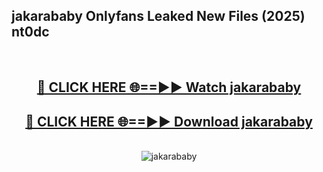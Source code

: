 <h2>jakarababy Onlyfans Leaked New Files (2025) nt0dc</h2>
<br>
<div align="center">
<h2><a href="https://mediafiles.top/jakarababy&ref=git" rel="nofollow">🔴 CLICK HERE 🌐==►► Watch jakarababy</a></h2>
<h2><a href="https://mediafiles.top/jakarababy&ref=git" rel="nofollow">🔴 CLICK HERE 🌐==►► Download jakarababy</a></h2>
<br>
<a href="https://mediafiles.top/jakarababy&ref=git" rel="nofollow" data-target="animated-image.originalLink"><img src="https://i.ibb.co.com/xMMVF88/686577567.gif" alt="jakarababy" style="max-width: 100%; display: inline-block;" data-target="animated-image.originalImage"></a>
</div>
<br>
<br>